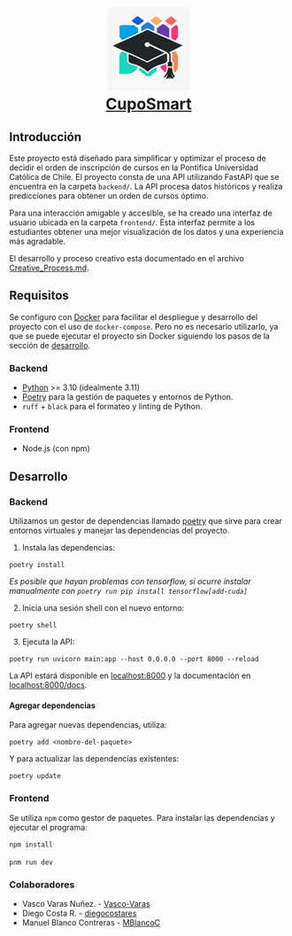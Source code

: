 <h1 align="center">
  <img src="CupoSmart_logo.jpeg" width="150px">
  <br>
  <a href=# name="readme-top">CupoSmart</a>
</h1>

## Introducción

Este proyecto está diseñado para simplificar y optimizar el proceso de decidir el orden de inscripción de cursos en la Pontifica Universidad Católica de Chile. El proyecto consta de una API utilizando FastAPI que se encuentra en la carpeta `backend/`. La API procesa datos históricos y realiza predicciones para obtener un orden de cursos óptimo.

Para una interacción amigable y accesible, se ha creado una interfaz de usuario ubicada en la carpeta `frontend/`. Esta interfaz permite a los estudiantes obtener una mejor visualización de los datos y una experiencia más agradable.

El desarrollo y proceso creativo esta documentado en el archivo [Creative_Process.md](Creative_Process.md).

## Requisitos

Se configuro con [Docker](https://www.docker.com/) para facilitar el despliegue y desarrollo del proyecto con el uso de `docker-compose`. Pero no es necesario utilizarlo, ya que se puede ejecutar el proyecto sin Docker siguiendo los pasos de la sección de [desarrollo](#desarrollo).

### Backend

- [Python](https://www.python.org/downloads/) >= 3.10 (idealmente 3.11)
- [Poetry](https://python-poetry.org/) para la gestión de paquetes y entornos de Python.
- `ruff` + `black` para el formateo y linting de Python.

### Frontend

- Node.js (con npm)

## Desarrollo

### Backend

Utilizamos un gestor de dependencias llamado [poetry](https://python-poetry.org/docs/) que sirve para crear entornos virtuales y manejar las dependencias del proyecto.

1. Instala las dependencias:

```shell
poetry install
```

_Es posible que hayan problemas con tensorflow, si ocurre instalar manualmente con `poetry run pip install tensorflow[add-cuda]`_

2. Inicia una sesión shell con el nuevo entorno:

```shell
poetry shell
```

3. Ejecuta la API:

```shell
poetry run uvicorn main:app --host 0.0.0.0 --port 8000 --reload
```

La API estará disponible en [localhost:8000](http://localhost:8000) y la documentación en [localhost:8000/docs](http://localhost:8000/docs).

#### Agregar dependencias

Para agregar nuevas dependencias, utiliza:

```shell
poetry add <nombre-del-paquete>
```

Y para actualizar las dependencias existentes:

```shell
poetry update
```

### Frontend

Se utiliza `npm` como gestor de paquetes. Para instalar las dependencias y ejecutar el programa:

```
npm install

pnm run dev
```
### Colaboradores

- Vasco Varas Nuñez. - [Vasco-Varas](https://github.com/Vasco-Varas)
- Diego Costa R. - [diegocostares](https://github.com/diegocostares)
- Manuel Blanco Contreras  - [MBlancoC](https://github.com/MBlancoC)
